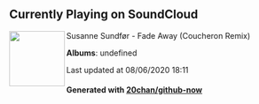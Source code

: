 ## Currently Playing on SoundCloud

[<img align="left" width="100" src="https://i1.sndcdn.com/artworks-000098564948-f03dlo-t120x120.jpg">](https://soundcloud.com/susannesundfor/fade-away-coucheron-remix-1)

Susanne Sundfør - Fade Away (Coucheron Remix)

**Albums**: undefined

Last updated at 08/06/2020 18:11

#### Generated with [20chan/github-now](https://github.com/20chan/github-now)


<!--
**20chan/20chan** is a ✨ _special_ ✨ repository because its `README.md` (this file) appears on your GitHub profile.

Here are some ideas to get you started:

- 🔭 I’m currently working on ...
- 🌱 I’m currently learning ...
- 👯 I’m looking to collaborate on ...
- 🤔 I’m looking for help with ...
- 💬 Ask me about ...
- 📫 How to reach me: ...
- 😄 Pronouns: ...
- ⚡ Fun fact: ...
-->
